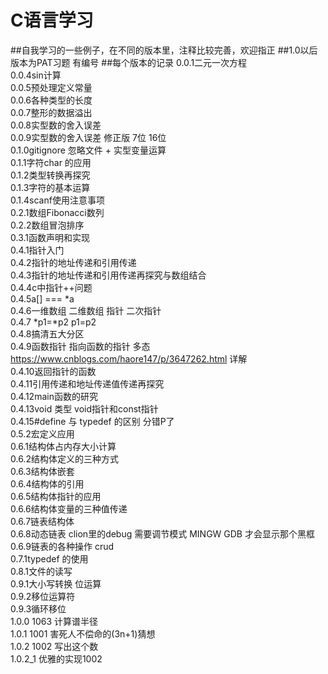 # C语言学习
##自我学习的一些例子，在不同的版本里，注释比较完善，欢迎指正
##1.0以后版本为PAT习题 有编号
##每个版本的记录
0.0.1二元一次方程<br>
0.0.4sin计算<br>
0.0.5预处理定义常量<br>
0.0.6各种类型的长度<br>
0.0.7整形的数据溢出<br>
0.0.8实型数的舍入误差<br>
0.0.9实型数的舍入误差 修正版  7位  16位<br>
0.1.0gitignore 忽略文件  +  实型变量运算<br>
0.1.1字符char 的应用<br>
0.1.2类型转换再探究<br>
0.1.3字符的基本运算<br> 
0.1.4scanf使用注意事项<br>
0.2.1数组Fibonacci数列<br>
0.2.2数组冒泡排序<br>
0.3.1函数声明和实现<br>
0.4.1指针入门<br>
0.4.2指针的地址传递和引用传递<br>
0.4.3指针的地址传递和引用传递再探究与数组结合<br>
0.4.4c中指针++问题<br>
0.4.5a[]  === *a<br>
0.4.6一维数组 二维数组 指针 二次指针<br>
0.4.7 *p1=*p2  p1=p2  <br>
0.4.8搞清五大分区<br>
0.4.9函数指针  指向函数的指针  多态 https://www.cnblogs.com/haore147/p/3647262.html 详解<br>
0.4.10返回指针的函数<br>
0.4.11引用传递和地址传递值传递再探究<br>
0.4.12main函数的研究<br>
0.4.13void 类型 void指针和const指针<br>
0.4.15#define 与 typedef 的区别 分错P了<br>
0.5.2宏定义应用<br>
0.6.1结构体占内存大小计算<br>
0.6.2结构体定义的三种方式<br>
0.6.3结构体嵌套<br>
0.6.4结构体的引用<br>
0.6.5结构体指针的应用<br>
0.6.6结构体变量的三种值传递<br>
0.6.7链表结构体<br>
0.6.8动态链表   clion里的debug  需要调节模式 MINGW GDB  才会显示那个黑框<br>
0.6.9链表的各种操作  crud<br>
0.7.1typedef 的使用<br>
0.8.1文件的读写<br>
0.9.1大小写转换 位运算<br>
0.9.2移位运算符<br>
0.9.3循环移位<br>
1.0.0 1063 计算谱半径<br>
1.0.1 1001 	害死人不偿命的(3n+1)猜想<br>
1.0.2 1002 	写出这个数<br>
1.0.2_1 优雅的实现1002 <br>